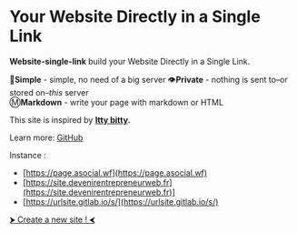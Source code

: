 # Your Website Directly in a Single Link

**Website-single-link** build your Website Directly in a Single Link.

💼**Simple** - simple, no need of a big server
👁**Private** - nothing is sent to–or stored on–_this_ server  
Ⓜ️**Markdown** - write your page with markdown or HTML

This site is inspired by **[Itty bitty](https://github.com/alcor/itty-bitty).**

Learn more:  [GitHub](https://github.com/dew-automatisation/website-single-link)

Instance :
- [https://page.asocial.wf](https://page.asocial.wf)
- [https://site.devenirentrepreneurweb.fr](https://site.devenirentrepreneurweb.fr)]
- [https://urlsite.gitlab.io/s/](https://urlsite.gitlab.io/s/)

[⮞ Create a new site ! ⮜](https://site.devenirentrepreneurweb.fr/editor.html)



